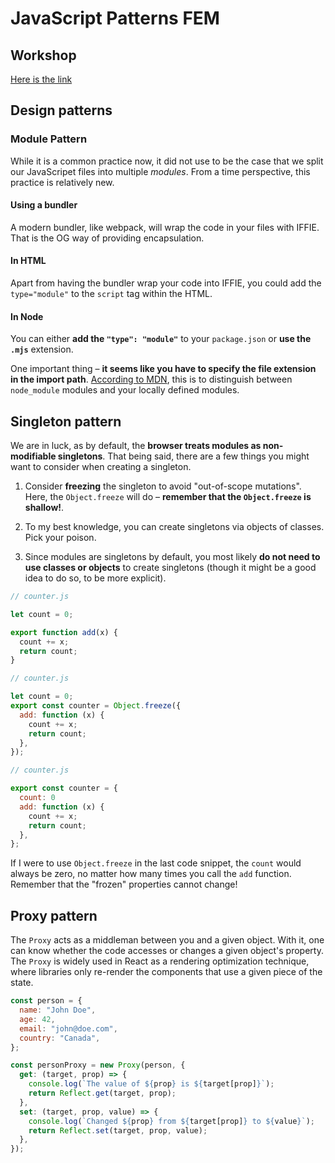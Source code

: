 # JavaScript Patterns FEM

## Workshop

[Here is the link](https://frontendmasters.com/workshops/javascript-patterns/)

## Design patterns

### Module Pattern

While it is a common practice now, it did not use to be the case that we split our JavaScripet files into multiple _modules_. From a time perspective, this practice is relatively new.

#### Using a bundler

A modern bundler, like webpack, will wrap the code in your files with IFFIE. That is the OG way of providing encapsulation.

#### In HTML

Apart from having the bundler wrap your code into IFFIE, you could add the `type="module"` to the `script` tag within the HTML.

#### In Node

You can either **add the `"type": "module"`** to your `package.json` or **use the `.mjs`** extension.

One important thing – **it seems like you have to specify the file extension in the import path**. [According to MDN](https://developer.mozilla.org/en-US/docs/Web/JavaScript/Reference/Statements/import), this is to distinguish between `node_module` modules and your locally defined modules.

## Singleton pattern

We are in luck, as by default, the **browser treats modules as non-modifiable singletons**. That being said, there are a few things you might want to consider when creating a singleton.

1. Consider **freezing** the singleton to avoid "out-of-scope mutations". Here, the `Object.freeze` will do – **remember that the `Object.freeze` is shallow!**.

2. To my best knowledge, you can create singletons via objects of classes. Pick your poison.

3. Since modules are singletons by default, you most likely **do not need to use classes or objects** to create singletons (though it might be a good idea to do so, to be more explicit).

```js
// counter.js

let count = 0;

export function add(x) {
  count += x;
  return count;
}
```

```js
// counter.js

let count = 0;
export const counter = Object.freeze({
  add: function (x) {
    count += x;
    return count;
  },
});
```

```js
// counter.js

export const counter = {
  count: 0
  add: function (x) {
    count += x;
    return count;
  },
};
```

If I were to use `Object.freeze` in the last code snippet, the `count` would always be zero, no matter how many times you call the `add` function. Remember that the "frozen" properties cannot change!

## Proxy pattern

The `Proxy` acts as a middleman between you and a given object. With it, one can know whether the code accesses or changes a given object's property. The `Proxy` is widely used in React as a rendering optimization technique, where libraries only re-render the components that use a given piece of the state.

```js
const person = {
  name: "John Doe",
  age: 42,
  email: "john@doe.com",
  country: "Canada",
};

const personProxy = new Proxy(person, {
  get: (target, prop) => {
    console.log(`The value of ${prop} is ${target[prop]}`);
    return Reflect.get(target, prop);
  },
  set: (target, prop, value) => {
    console.log(`Changed ${prop} from ${target[prop]} to ${value}`);
    return Reflect.set(target, prop, value);
  },
});
```

<!-- TODO: write about the Reflect -->

<!-- Finished part_1, 47:25 -->
